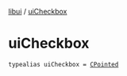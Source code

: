 [libui](index.md) / [uiCheckbox](./ui-checkbox.md)

# uiCheckbox

`typealias uiCheckbox = `[`CPointed`](../kotlinx.cinterop/-c-pointed/index.md)